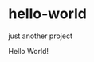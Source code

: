 # hello-world
just another project
<html>
<head>
<title>Hello World</title>
<style type="text/css"></style>
</head>

<body>
Hello World!

</body>

</html>
